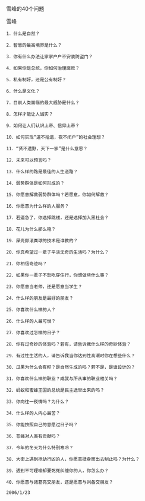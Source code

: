 雪峰的40个问题

雪峰


    1．什么是自然？

    2．智慧的最高境界是什么？

    3．你有什么办法让家家户户不安装防盗门？

    4．如果你是总统，你如何治理腐败？

    5．私有制好，还是公有制好？

    6．什么是文化？

    7．目前人类面临的最大威胁是什么？

    8．怎样才能让人诚实？

    9．如何让人们认识上帝、信仰上帝？

    10．如何实现“道不拾遗，夜不闭户”的社会理想？

    11．“贤不遗野，天下一家”是什么意思？

    12．未来可以预言吗？

    13．什么样的路是最佳的人生道路？

    14．弱势群体是如何形成的？

    15．你愿意解救弱势群体吗？若愿意，你如何解救？

    16．你愿意为什么样的人服务？

    17．若逼急了，你选择跳楼，还是选择加入黑社会？

    18．花儿为什么那么艳？

    19．屎壳郎滚粪球的技术是谁教的？

    20．你真希望过一辈子平淡无奇的生活吗？为什么？

    21．你相信奇迹吗？

    22．如果你一辈子不愁吃穿住行，你想做些什么事？

    23．你愿意当老师，还是愿意当学生？

    24．什么样的朋友是最好的朋友？

    25．你喜欢什么样的人？

    26．什么样的人最可恨？

    27．你喜欢过怎样的日子？

    28．你有过奇妙的体验吗？若有，请告诉我什么样的奇妙体验？

    29．有过性生活的人，请告诉我当你达到性高潮时你在想些什么？

    30．瓜果为什么会有籽？是自然生成的吗？若不是，是谁设计的？

    31．你喜欢什么样的职业？成就与所从事的职业相关吗？

    32．蚂蚁和蜜蜂王国的总统是民主选举出来的吗？

    33．你向往一夜情吗？为什么？

    34．什么样的人内心最苦？

    35．你能按照自己的意愿过日子吗？

    36．苍蝇对人类有贡献吗？

    37．今年的冬天为什么特别寒冷？

    38．大街上遇到抢劫行凶的人，你愿意挺身而出去制止吗？为什么？

    39．遇到不可理喻却要死死纠缠你的人，你怎么办？

    40．你愿意与诸葛亮交朋友，还是愿意与刘备交朋友？

    2006/1/23



